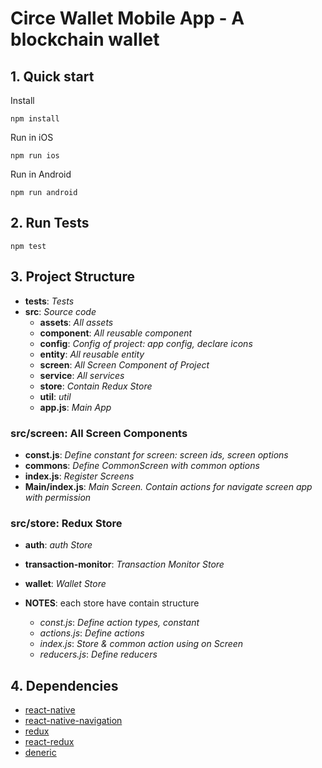 # Circe Wallet Mobile App - A blockchain wallet

## 1. Quick start

Install
```
npm install 
```

Run in iOS

```
npm run ios
``` 

Run in Android

```
npm run android
``` 

## 2. Run Tests

```
npm test
``` 

## 3. Project Structure

 - **__tests__**: *Tests*
 - **src**: *Source code*
    - **assets**: *All assets*
    - **component**: *All reusable component*
    - **config**: *Config of project: app config, declare icons*
    - **entity**: *All reusable entity*
    - **screen**: *All Screen Component of Project*
    - **service**: *All services*
    - **store**: *Contain Redux Store*
    - **util**: *util*
    - **app.js**: *Main App*

### **src/screen**: All Screen Components
 - **const.js**: *Define constant for screen: screen ids, screen options*
 - **commons**: *Define CommonScreen with common options*
 - **index.js**: *Register Screens*
 - **Main/index.js**: *Main Screen. Contain actions for navigate screen app with permission*
 
### **src/store**: Redux Store

 - **auth**: *auth Store*
 - **transaction-monitor**: *Transaction Monitor Store*
 - **wallet**: *Wallet Store*

 - **NOTES**: each store have contain structure
     - *const.js*: *Define action types, constant*
     - *actions.js*: *Define actions*
     - *index.js*: *Store & common action using on Screen*
     - *reducers.js*: *Define reducers*

## 4. Dependencies

 - [react-native](https://github.com/facebook/react-native)
 - [react-native-navigation](https://wix.github.io/react-native-navigation)
 - [redux](https://github.com/reactjs/redux)
 - [react-redux](https://github.com/reactjs/react-redux)
 - [deneric](https://www.npmjs.com/package/deneric)